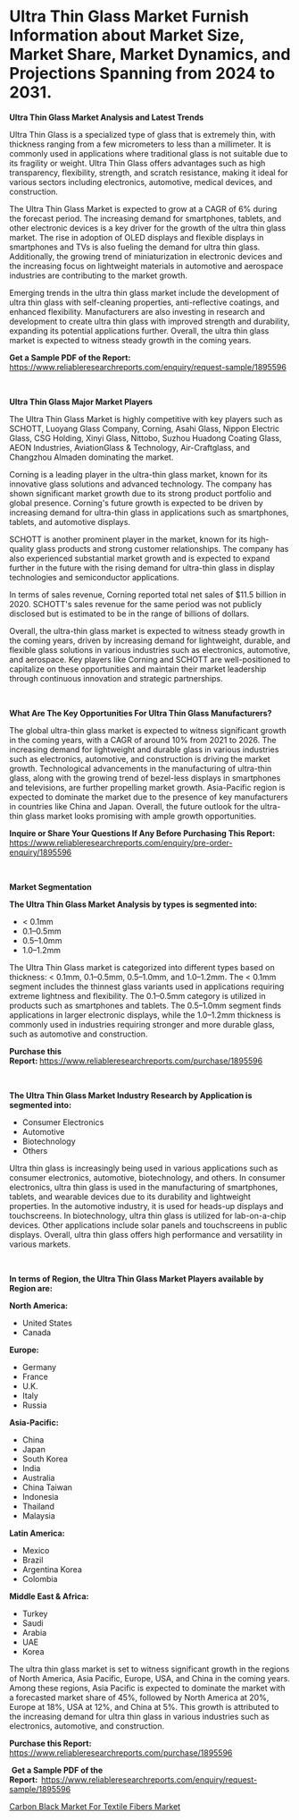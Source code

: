 <p><h1>Ultra Thin Glass Market Furnish Information about Market Size, Market Share, Market Dynamics, and Projections Spanning from 2024 to 2031.</h1></p><p><strong>Ultra Thin Glass Market Analysis and Latest Trends</strong></p>
<p><p>Ultra Thin Glass is a specialized type of glass that is extremely thin, with thickness ranging from a few micrometers to less than a millimeter. It is commonly used in applications where traditional glass is not suitable due to its fragility or weight. Ultra Thin Glass offers advantages such as high transparency, flexibility, strength, and scratch resistance, making it ideal for various sectors including electronics, automotive, medical devices, and construction.</p><p>The Ultra Thin Glass Market is expected to grow at a CAGR of 6% during the forecast period. The increasing demand for smartphones, tablets, and other electronic devices is a key driver for the growth of the ultra thin glass market. The rise in adoption of OLED displays and flexible displays in smartphones and TVs is also fueling the demand for ultra thin glass. Additionally, the growing trend of miniaturization in electronic devices and the increasing focus on lightweight materials in automotive and aerospace industries are contributing to the market growth.</p><p>Emerging trends in the ultra thin glass market include the development of ultra thin glass with self-cleaning properties, anti-reflective coatings, and enhanced flexibility. Manufacturers are also investing in research and development to create ultra thin glass with improved strength and durability, expanding its potential applications further. Overall, the ultra thin glass market is expected to witness steady growth in the coming years.</p></p>
<p><strong>Get a Sample PDF of the Report:&nbsp;</strong> <a href="https://www.reliableresearchreports.com/enquiry/request-sample/1895596">https://www.reliableresearchreports.com/enquiry/request-sample/1895596</a></p>
<p>&nbsp;</p>
<p><strong>Ultra Thin Glass Major Market Players</strong></p>
<p><p>The Ultra Thin Glass Market is highly competitive with key players such as SCHOTT, Luoyang Glass Company, Corning, Asahi Glass, Nippon Electric Glass, CSG Holding, Xinyi Glass, Nittobo, Suzhou Huadong Coating Glass, AEON Industries, AviationGlass & Technology, Air-Craftglass, and Changzhou Almaden dominating the market.</p><p>Corning is a leading player in the ultra-thin glass market, known for its innovative glass solutions and advanced technology. The company has shown significant market growth due to its strong product portfolio and global presence. Corning's future growth is expected to be driven by increasing demand for ultra-thin glass in applications such as smartphones, tablets, and automotive displays.</p><p>SCHOTT is another prominent player in the market, known for its high-quality glass products and strong customer relationships. The company has also experienced substantial market growth and is expected to expand further in the future with the rising demand for ultra-thin glass in display technologies and semiconductor applications.</p><p>In terms of sales revenue, Corning reported total net sales of $11.5 billion in 2020. SCHOTT's sales revenue for the same period was not publicly disclosed but is estimated to be in the range of billions of dollars.</p><p>Overall, the ultra-thin glass market is expected to witness steady growth in the coming years, driven by increasing demand for lightweight, durable, and flexible glass solutions in various industries such as electronics, automotive, and aerospace. Key players like Corning and SCHOTT are well-positioned to capitalize on these opportunities and maintain their market leadership through continuous innovation and strategic partnerships.</p></p>
<p>&nbsp;</p>
<p><strong>What Are The Key Opportunities For Ultra Thin Glass Manufacturers?</strong></p>
<p><p>The global ultra-thin glass market is expected to witness significant growth in the coming years, with a CAGR of around 10% from 2021 to 2026. The increasing demand for lightweight and durable glass in various industries such as electronics, automotive, and construction is driving the market growth. Technological advancements in the manufacturing of ultra-thin glass, along with the growing trend of bezel-less displays in smartphones and televisions, are further propelling market growth. Asia-Pacific region is expected to dominate the market due to the presence of key manufacturers in countries like China and Japan. Overall, the future outlook for the ultra-thin glass market looks promising with ample growth opportunities.</p></p>
<p><strong>Inquire or Share Your Questions If Any Before Purchasing This Report:</strong> <a href="https://www.reliableresearchreports.com/enquiry/pre-order-enquiry/1895596">https://www.reliableresearchreports.com/enquiry/pre-order-enquiry/1895596</a></p>
<p>&nbsp;</p>
<p><strong>Market Segmentation</strong></p>
<p><strong>The Ultra Thin Glass Market Analysis by types is segmented into:</strong></p>
<p><ul><li>< 0.1mm</li><li>0.1–0.5mm</li><li>0.5–1.0mm</li><li>1.0–1.2mm</li></ul></p>
<p><p>The Ultra Thin Glass market is categorized into different types based on thickness: < 0.1mm, 0.1–0.5mm, 0.5–1.0mm, and 1.0–1.2mm. The < 0.1mm segment includes the thinnest glass variants used in applications requiring extreme lightness and flexibility. The 0.1–0.5mm category is utilized in products such as smartphones and tablets. The 0.5–1.0mm segment finds applications in larger electronic displays, while the 1.0–1.2mm thickness is commonly used in industries requiring stronger and more durable glass, such as automotive and construction.</p></p>
<p><strong>Purchase this Report:&nbsp;</strong><a href="https://www.reliableresearchreports.com/purchase/1895596">https://www.reliableresearchreports.com/purchase/1895596</a></p>
<p>&nbsp;</p>
<p><strong>The Ultra Thin Glass Market Industry Research by Application is segmented into:</strong></p>
<p><ul><li>Consumer Electronics</li><li>Automotive</li><li>Biotechnology</li><li>Others</li></ul></p>
<p><p>Ultra thin glass is increasingly being used in various applications such as consumer electronics, automotive, biotechnology, and others. In consumer electronics, ultra thin glass is used in the manufacturing of smartphones, tablets, and wearable devices due to its durability and lightweight properties. In the automotive industry, it is used for heads-up displays and touchscreens. In biotechnology, ultra thin glass is utilized for lab-on-a-chip devices. Other applications include solar panels and touchscreens in public displays. Overall, ultra thin glass offers high performance and versatility in various markets.</p></p>
<p>&nbsp;</p>
<p><strong>In terms of Region, the Ultra Thin Glass Market Players available by Region are:</strong></p>
<p>
    <p> <strong> North America: </strong>
        <ul>
            <li>United States</li>
            <li>Canada</li>
        </ul>
        </p> 
    <p> <strong> Europe: </strong>
        <ul>
            <li>Germany</li>
            <li>France</li>
            <li>U.K.</li>
            <li>Italy</li>
            <li>Russia</li>
        </ul>
        </p> 
    <p> <strong> Asia-Pacific: </strong>
        <ul>
            <li>China</li>
            <li>Japan</li>
            <li>South Korea</li>
            <li>India</li>
            <li>Australia</li>
            <li>China Taiwan</li>
            <li>Indonesia</li>
            <li>Thailand</li>
            <li>Malaysia</li>
        </ul>
        </p> 
    <p> <strong> Latin America: </strong>
        <ul>
            <li>Mexico</li>
            <li>Brazil</li>
            <li>Argentina Korea</li>
            <li>Colombia</li>
        </ul>
        </p> 
    <p> <strong> Middle East & Africa: </strong>
        <ul>
            <li>Turkey</li>
            <li>Saudi</li>
            <li>Arabia</li>
            <li>UAE</li>
            <li>Korea</li>
        </ul>
    </p>
    </p>
<p><p>The ultra thin glass market is set to witness significant growth in the regions of North America, Asia Pacific, Europe, USA, and China in the coming years. Among these regions, Asia Pacific is expected to dominate the market with a forecasted market share of 45%, followed by North America at 20%, Europe at 18%, USA at 12%, and China at 5%. This growth is attributed to the increasing demand for ultra thin glass in various industries such as electronics, automotive, and construction.</p></p>
<p><strong>Purchase this Report: </strong><a href="https://www.reliableresearchreports.com/purchase/1895596">https://www.reliableresearchreports.com/purchase/1895596</a></p>
<p>&nbsp;<strong>Get a Sample PDF of the Report:&nbsp;&nbsp;</strong><a href="https://www.reliableresearchreports.com/enquiry/request-sample/1895596">https://www.reliableresearchreports.com/enquiry/request-sample/1895596</a></p>
<p><strong></strong></p>
<p><p><a href="https://crocus-run-b5a.notion.site/Carbon-Black-Market-For-Textile-Fibers-Market-with-the-goal-of-estimating-the-market-size-and-future-5e2b26b7d0a540fbb2608fa49fba1829">Carbon Black Market For Textile Fibers Market</a></p></p>